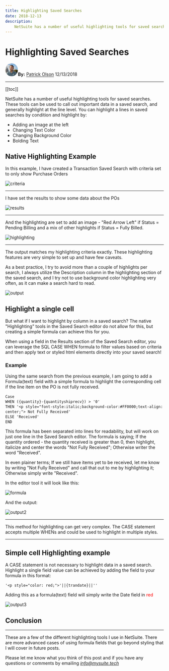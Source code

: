 ```yaml
---
title: Highlighting Saved Searches
date: 2018-12-13
description:
    NetSuite has a number of useful highlighting tools for saved searches. These tools can be used to call out important data in a saved search, and generally highlight at the line level. You can highlight a lines in saved searches by condition and highlight by...
---
```


# Highlighting Saved Searches

<a href="https://www.linkedin.com/in/patrick-olson-pmp-csm-137a9435/" target="_blank"><img src="./img/profile.jpg" title="Patrick Olson - LinkedIn Profile" alt="Patrick Olson - LinkedIn Profile" width=8% height="auto" style="border-radius: 50%;"></a>**By:** [Patrick Olson](https://www.linkedin.com/in/patrick-olson-pmp-csm-137a9435/)
12/13/2018

---

[[toc]]

NetSuite has a number of useful highlighting tools for saved searches. These tools can be used to call out important data in a saved search, and generally highlight at the line level. You can highlight a lines in saved searches by condition and highlight by:
- Adding an image at the left
- Changing Text Color
- Changing Background Color
- Bolding Text


## Native Highlighting Example

In this example, I have created a Transaction Saved Search with criteria set to only show Purchase Orders



![criteria](https://i.imgur.com/ENdKcWp.png "criteria")


---
I have set the results to show some data about the POs

![results](https://i.imgur.com/8JIHTK1.png "results")

---
And the highlighting are set to add an image - "Red Arrow Left" if Status = Pending Billing and a mix of other highlights if Status = Fully Billed.

![highlighting](https://i.imgur.com/Q1fww5E.png "highlighting")

---
The output matches my highlighting criteria exactly. These highlighting features are very simple to set up and have few caveats. 

As a best practice, I try to avoid more than a couple of highlights per search, I always utilize the Description column in the highlighting section of the saved search, and I try not to use background color highlighting very often, as it can make a search hard to read.

![output](https://i.imgur.com/5hd9ZXq.png "output1")

## Highlight a single cell

But what if I want to highlight by column in a saved search? The native "Highlighting" tools in the Saved Search editor do not allow for this, but creating a simple formula can achieve this for you.

When using a field in the Results section of the Saved Search editor, you can leverage the SQL CASE WHEN formula to filter values based on criteria and then apply text or styled html elements directly into your saved search!

### Example

Using the same search from the previous example, I am going to add a Formula(text) field with a simple formula to highlight the corresponding cell if the line item on the PO is not fully received.



    Case 
    WHEN ({quantity}-{quantityshiprecv}) > '0' 
    THEN '<p style="font-style:italic;background-color:#FF0000;text-align: center;"> Not Fully Received' 
    ELSE 'Received' 
    END


This formula has been separated into lines for readability, but will work on just one line in the Saved Search editor. The formula is saying; If the quantity ordered - the quantity received is greater than 0, then highlight, italicize and center the words "Not Fully Received"; Otherwise writer the word "Received".

In even plainer terms; If we still have items yet to be received, let me know by writing "Not Fully Received" and call that out to me by highlighting it; Otherwise simply write "Received".

In the editor tool it will look like this:

![formula](https://i.imgur.com/7vJSUOl.png "formula")

And the output:

![output2](https://i.imgur.com/Zze92Us.png "output2")

---

This method for highlighting can get very complex. The CASE statement accepts multiple WHENs and could be used to highlight in multiple styles.

---

## Simple cell Highlighting example

A CASE statement is not necessary to highlight data in a saved search. 
Highlight a single field value can be achieved by adding the field to your formula in this format: 



    '<p style="color: red;">'||{trandate}||''  

Adding this as a formula(text) field will simply write the Date field in <text style="color:red;">red</text>

![output3](https://i.imgur.com/imgugg7.png "output3")

## Conclusion
---
These are a few of the different highlighting tools I use in NetSuite. There are more advanced cases of using formula fields that go beyond styling that I will cover in future posts.

Please let me know what you think of this post and if you have any questions or comments by emailing [*info@mysuite.tech*](mailto:info@mysuite.tech)
